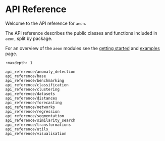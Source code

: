 # API Reference

Welcome to the API reference for `aeon`.

The API reference describes the public classes and functions included in `aeon`, split
by package.

For an overview of the `aeon` modules see the [getting started](getting_started.md)
and [examples](examples.md) page.

```{toctree}
:maxdepth: 1

api_reference/anomaly_detection
api_reference/base
api_reference/benchmarking
api_reference/classification
api_reference/clustering
api_reference/datasets
api_reference/distances
api_reference/forecasting
api_reference/networks
api_reference/regression
api_reference/segmentation
api_reference/similarity_search
api_reference/transformations
api_reference/utils
api_reference/visualisation
```
